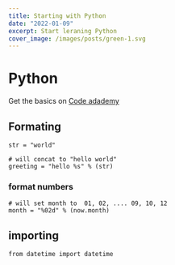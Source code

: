 ```yaml
---
title: Starting with Python
date: "2022-01-09"
excerpt: Start leraning Python
cover_image: /images/posts/green-1.svg
---
```


# Python

Get the basics on [Code adademy](https://www.codecademy.com/learn)

## Formating

```
str = "world"

# will concat to "hello world"
greeting = "hello %s" % (str)
```

### format numbers

```
# will set month to  01, 02, .... 09, 10, 12
month = "%02d" % (now.month)
```

## importing

```
from datetime import datetime
```
